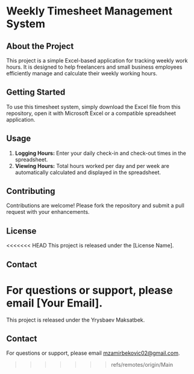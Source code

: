 # Weekly Timesheet Management System

## About the Project
This project is a simple Excel-based application for tracking weekly work hours. It is designed to help freelancers and small business employees efficiently manage and calculate their weekly working hours.

## Getting Started
To use this timesheet system, simply download the Excel file from this repository, open it with Microsoft Excel or a compatible spreadsheet application.

## Usage
1. **Logging Hours:** Enter your daily check-in and check-out times in the spreadsheet.
2. **Viewing Hours:** Total hours worked per day and per week are automatically calculated and displayed in the spreadsheet.

## Contributing
Contributions are welcome! Please fork the repository and submit a pull request with your enhancements.

## License
<<<<<<< HEAD
This project is released under the [License Name].

## Contact
For questions or support, please email [Your Email].
=======
This project is released under the Yrysbaev Maksatbek.

## Contact
For questions or support, please email mzamirbekovic02@gmail.com.
>>>>>>> refs/remotes/origin/Main
